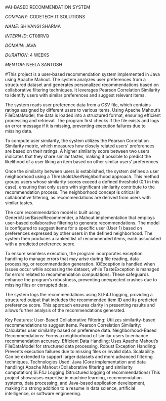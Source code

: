 #AI-BASED RECOMMENDATION SYSTEM

*COMPANY*: CODETECH IT SOLUTIONS

*NAME*: SHIVANGI SHARMA

*INTERN ID*: CT08RVQ

*DOMAIN*: JAVA

*DURATION*: 4 WEEKS

*MENTOR*: NEELA SANTOSH

#This project is a user-based recommendation system implemented in Java using Apache Mahout. The system analyzes user preferences from a structured dataset and generates personalized recommendations based on collaborative filtering techniques. It leverages Pearson Correlation Similarity to identify users with similar preferences and suggest relevant items.

The system reads user preference data from a CSV file, which contains ratings assigned by different users to various items. Using Apache Mahout’s FileDataModel, the data is loaded into a structured format, ensuring efficient processing and retrieval. The program first checks if the file exists and logs an error message if it is missing, preventing execution failures due to missing data.

To compute user similarity, the system utilizes the Pearson Correlation Similarity metric, which measures how closely related users' preferences are based on their ratings. A higher similarity score between two users indicates that they share similar tastes, making it possible to predict the likelihood of a user liking an item based on other similar users' preferences.

Once the similarity between users is established, the system defines a user neighborhood using a ThresholdUserNeighborhood approach. This method groups users whose similarity scores exceed a defined threshold (0.1 in this case), ensuring that only users with significant similarity contribute to the recommendation process. The neighborhood concept is critical in collaborative filtering, as recommendations are derived from users with similar tastes.

The core recommendation model is built using GenericUserBasedRecommender, a Mahout implementation that employs user-based collaborative filtering to generate recommendations. The model is configured to suggest items for a specific user (User 1) based on preferences expressed by other users in the defined neighborhood. The system then produces a ranked list of recommended items, each associated with a predicted preference score.

To ensure seamless execution, the program incorporates exception handling to manage errors that may arise during file reading, data processing, or recommendation generation. IOException is handled when issues occur while accessing the dataset, while TasteException is managed for errors related to recommendation computations. These safeguards enhance the program’s robustness, preventing unexpected crashes due to missing files or corrupted data.

The system logs the recommendations using SLF4J logging, providing a structured output that includes the recommended item ID and its predicted preference score. This approach ensures clarity in presenting results and allows further analysis of the recommendations generated.

Key Features:
User-Based Collaborative Filtering: Utilizes similarity-based recommendations to suggest items.
Pearson Correlation Similarity: Calculates user similarity based on preference data.
Neighborhood-Based Recommendations: Forms a neighborhood of similar users to enhance recommendation accuracy.
Efficient Data Handling: Uses Apache Mahout’s FileDataModel for structured data processing.
Robust Exception Handling: Prevents execution failures due to missing files or invalid data.
Scalability: Can be extended to support larger datasets and more advanced filtering techniques.
Technologies Used:
Java (Core implementation and data handling)
Apache Mahout (Collaborative filtering and similarity computation)
SLF4J Logging (Structured logging of recommendations)
This project showcases expertise in machine learning, recommendation systems, data processing, and Java-based application development, making it a strong addition to a resume in data science, artificial intelligence, or software engineering.
